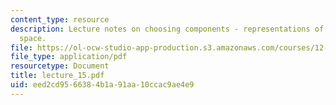 ```yaml
---
content_type: resource
description: Lecture notes on choosing components - representations of composition
  space.
file: https://ol-ocw-studio-app-production.s3.amazonaws.com/courses/12-480-thermodynamics-for-geoscientists-fall-2006/eed2cd9566384b1a91aa10ccac9ae4e9_lecture_15.pdf
file_type: application/pdf
resourcetype: Document
title: lecture_15.pdf
uid: eed2cd95-6638-4b1a-91aa-10ccac9ae4e9
---
```

